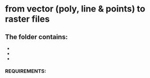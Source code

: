 # from vector (poly, line & points) to raster files

The folder contains:
  - 
  - 
  - 
  -
  
### REQUIREMENTS:
  

